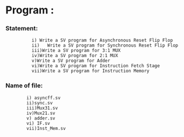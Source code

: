 # Program : 
### Statement:
              i) Write a SV program for Asynchronous Reset Flip Flop
              ii)   Write a SV program for Synchronous Reset Flip Flop
              iii)Write a SV program for 3:1 MUX
              iv)Write a SV program for 2:1 MUX
              v)Write a SV program for Adder
              vi)Write a SV program for Instruction Fetch Stage
              vii)Write a SV program for Instruction Memory



### Name of file:
            i) asyncff.sv
            ii)sync.sv
            iii)Mux31.sv
            iv)Mux21.sv
            v) adder.sv
            vi) IF.sv
            vii)Inst_Mem.sv

            
